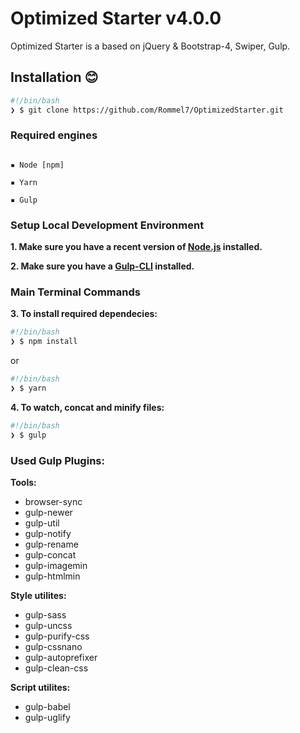 # Optimized Starter v4.0.0

Optimized Starter is a based on jQuery & Bootstrap-4, Swiper, Gulp.

## Installation 😊

```bash
#!/bin/bash
❯ $ git clone https://github.com/Rommel7/OptimizedStarter.git
```

### Required engines

```

▪ Node [npm]

▪ Yarn

▪ Gulp

```

### Setup Local Development Environment

**1. Make sure you have a recent version of <a href="https://nodejs.org/en/">Node.js</a> installed.**

**2. Make sure you have a <a href="https://gulpjs.com/">Gulp-CLI</a> installed.**

### Main Terminal Commands

**3. To install required dependecies:**

```bash
#!/bin/bash
❯ $ npm install
```

or

```bash
#!/bin/bash
❯ $ yarn
```

**4. To watch, concat and minify files:**

```bash
#!/bin/bash
❯ $ gulp
```

### Used Gulp Plugins:

**Tools:**

- browser-sync
- gulp-newer
- gulp-util
- gulp-notify
- gulp-rename
- gulp-concat
- gulp-imagemin
- gulp-htmlmin

**Style utilites:**

- gulp-sass
- gulp-uncss
- gulp-purify-css
- gulp-cssnano
- gulp-autoprefixer
- gulp-clean-css

 **Script utilites:**

- gulp-babel
- gulp-uglify
